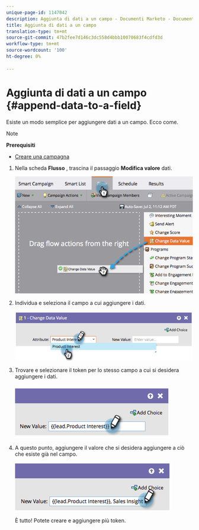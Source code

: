 ```yaml
---
unique-page-id: 1147042
description: Aggiunta di dati a un campo - Documenti Marketo - Documentazione prodotto
title: Aggiunta di dati a un campo
translation-type: tm+mt
source-git-commit: 47b2fee7d146c3dc558d4bbb10070683f4cdfd3d
workflow-type: tm+mt
source-wordcount: '100'
ht-degree: 0%

---
```



# Aggiunta di dati a un campo {#append-data-to-a-field}

Esiste un modo semplice per aggiungere dati a un campo. Ecco come.

>[!NOTE]
>
>**Prerequisiti**
>
>* [Creare una campagna](../../../../product-docs/core-marketo-concepts/smart-campaigns/creating-a-smart-campaign/create-a-new-smart-campaign.md)

>



1. Nella scheda **Flusso** , trascina il passaggio **Modifica valore** dati.

   ![](assets/image2014-9-22-16-3a5-3a1.png)

1. Individua e seleziona il campo a cui aggiungere i dati.

   ![](assets/image2014-9-22-16-3a5-3a5.png)

1. Trovare e selezionare il token per lo stesso campo a cui si desidera aggiungere i dati.

   ![](assets/image2014-9-22-16-3a5-3a9.png)

1. A questo punto, aggiungere il valore che si desidera aggiungere a ciò che esiste già nel campo.

   ![](assets/image2014-9-22-16-3a5-3a12.png)

   È tutto! Potete creare e aggiungere più token.


